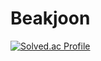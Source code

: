 # Beakjoon
[![Solved.ac Profile](http://mazassumnida.wtf/api/v2/generate_badge?boj=byhoon3)](https://solved.ac/byhoon3/) <br/>
